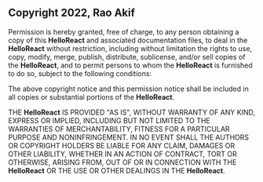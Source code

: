 ## Copyright 2022, Rao Akif

Permission is hereby granted, free of charge, to any person obtaining a copy of this **HelloReact** and associated documentation files, to deal in the **HelloReact** without restriction, including without limitation the rights to use, copy, modify, merge, publish, distribute, sublicense, and/or sell copies of the **HelloReact**, and to permit persons to whom the **HelloReact** is furnished to do so, subject to the following conditions:

The above copyright notice and this permission notice shall be included in all copies or substantial portions of the **HelloReact**.

THE **HelloReact** IS PROVIDED "AS IS", WITHOUT WARRANTY OF ANY KIND, EXPRESS OR IMPLIED, INCLUDING BUT NOT LIMITED TO THE WARRANTIES OF MERCHANTABILITY, FITNESS FOR A PARTICULAR PURPOSE AND NONINFRINGEMENT. IN NO EVENT SHALL THE AUTHORS OR COPYRIGHT HOLDERS BE LIABLE FOR ANY CLAIM, DAMAGES OR OTHER LIABILITY, WHETHER IN AN ACTION OF CONTRACT, TORT OR OTHERWISE, ARISING FROM, OUT OF OR IN CONNECTION WITH THE **HelloReact** OR THE USE OR OTHER DEALINGS IN THE **HelloReact**.
